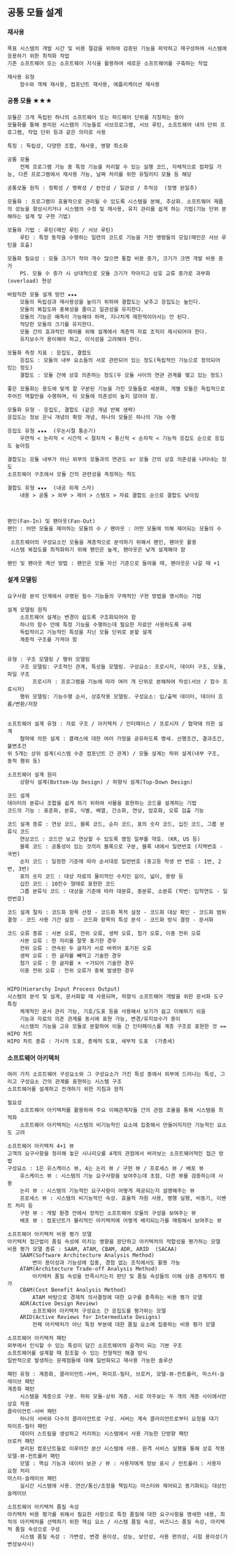 ## 공통 모듈 설계

#### 재사용
	목표 시스템의 개발 시간 및 비용 절감을 위하여 검증된 기능을 파악하고 재구성하여 시스템에 응용하기 위한 최적화 작업
	기존 소프트웨어 또는 소프트웨어 지식을 활용하여 새로운 소프트웨어를 구축하는 작업

	재사용 유형
		함수와 객체 재사용, 컴포넌트 재사용, 애플리케이션 재사용


#### 공통 모듈 ★★★
	모듈은 크게 독립된 하나의 소프트웨어 또는 하드웨어 단위를 지칭하는 용어
	모듈화를 통해 분리된 시스템의 기능들로 서브프로그램, 서브 루틴, 소프트웨어 내의 단위 프로그램, 작업 단위 등과 같은 의미로 사용

	특징 : 독립성, 다양한 조합, 재사용, 영향 최소화

	공통 모듈
		전체 프로그램 기능 중 특정 기능을 처리할 수 있는 실행 코드, 자체적으로 컴파일 가능, 다른 프로그램에서 재사용 가능, 날짜 처리를 위한 유틸리티 모듈 등 해당

	공통모듈 원칙 : 정확성 / 명확성 / 완전성 / 일관성 / 추적성  (정명 완일추)

	모듈화 : 프로그램이 효율적으로 관리될 수 있도록 시스템을 분해, 추상화. 소프트웨어 제품의 성능을 향상시키거나 시스템의 수정 및 재사용, 유지 관리를 쉽게 하는 기법(기능 단위 분해하는 설계 및 구현 기법)

	모듈화 기법 : 루틴(메인 루틴 / 서브 루틴)
		루틴 : 특정 동작을 수행하는 일련의 코드로 기능을 가진 명령들의 모임(메인은 서브 루틴을 호출)

	모듈화 필요성 : 모듈 크기가 작아 개수 많으면 통합 비용 증가, 크기가 크면 개발 비용 증가
		PS. 모듈 수 증가 시 상대적으로 모듈 크기가 작아지고 상호 교류 증가로 과부화(overload) 현상

	바람직한 모듈 설계 방안 ★★★
		모듈의 독립성과 재사용성을 높이기 위하여 결합도는 낮추고 응집도는 높인다.
		모듈의 복잡도와 중복성을 줄이고 일관성을 유지한다.
		모듈의 기능은 예측이 가능해야 하며, 지나치게 제한적이어서는 안 된다.
		적당한 모듈의 크기를 유지한다.
		모듈 간의 효과적인 제어를 위해 설계에서 계층적 자료 조직이 제시되어야 한다.
		유지보수가 용이해야 하고, 이식성을 고려해야 한다.

	모듈화 측정 지표 : 응집도, 결합도
		응집도 : 모듈의 내부 요소들의 서로 관련되어 있는 정도(독립적인 기능으로 정의되어 있는 정도)
		결합도 : 모듈 간에 상호 의존하는 정도(두 모듈 사이의 연관 관계를 맺고 있는 정도)

	좋은 모듈화는 용도에 맞게 잘 구분된 기능을 가진 모듈들로 세분화, 개별 모듈은 독립적으로 주어진 역할만을 수행하며, 타 모듈에 의존성이 높지 않아야 함.

	모듈화 유형 - 응집도, 결합도 (같은 개념 반복 생략)
	응집도는 정보 은닉 개념의 확장 개념, 하나의 모듈은 하나의 기능 수행

	응집도 유형 ★★★  (우논시절 통순기)
		우연적 < 논리적 < 시간적 < 절차적 < 통신적 < 순차적 < 기능적 응집도 순으로 응집도 높아짐

	결합도는 모듈 내부가 아닌 외부의 모듈과의 연관도 or 모듈 간의 상호 의존성을 나타내는 정도
	소프트웨어 구조에서 모듈 간의 관련성을 측정하는 척도

	결합도 유형 ★★★  (내공 외제 스자)
		내용 > 공통 > 외부 > 제어 > 스탬프 > 자료 결합도 순으로 결합도 낮아짐



	팬인(Fan-In) 및 팬아웃(Fan-Out)
	팬인 : 어떤 모듈을 제어하는 모듈의 수 / 팬아웃 : 어떤 모듈에 의해 제어되는 모듈의 수

	 소프트웨어의 구성요소인 모듈을 계층적으로 분석하기 위해서 팬인, 팬아웃 활용
	 시스템 복잡도를 최적화하기 위해 팬인은 높게, 팬아웃은 낮게 설계해야 함

	팬인 및 팬아웃 계산 방법 : 팬인은 모듈 자신 기준으로 들어올 때, 팬아웃은 나갈 때 +1


#### 설계 모델링
	요구사항 분석 단계에서 규명된 필수 기능들의 구체적인 구현 방법을 명시하는 기법

	설계 모델링 원칙
		소프트웨어 설계는 변경이 쉽도록 구조화되어야 함
		하나의 함수 안에 특정 기능을 수행하는데 필요한 자료만 사용하도록 규제
		독립적이고 기능적인 특성을 지닌 모듈 단위로 분할 설계
		계층적 구조를 가져야 함


	유형 : 구조 모델링 / 행위 모델링
		구조 모델링: 구조적인 관계, 특성들 모델링. 구성요소: 프로시저, 데이터 구조, 모듈, 파일 구조
			프로시저 : 프로그램을 기능에 따라 여러 개 단위로 분해하여 작성(서브 / 함수 프로시저)
		행위 모델링: 기능수행 순서, 상호작용 모델링. 구성요소: 입/출력 데이터, 데이터 흐름/변환/저장


	소프트웨어 설계 유형 : 자료 구조 / 아키텍처 / 인터페이스 / 프로시저 / 협약에 의한 설계
		협약에 의한 설계 : 클래스에 대한 여러 가정을 공유하도록 명세. 선행조건, 결과조건, 불변조건
	위 5개는 상위 설계(시스템 수준 컴포넌트 간 관계) / 모듈 설계는 하위 설계(내부 구조, 동적 행위 등)

	소프트웨어 설계 원리
		상향식 설계(Bottom-Up Design) / 하향식 설계(Top-Down Design)

	코드 설계
	데이터의 분류나 조합을 쉽게 하기 위하여 사물을 표현하는 코드를 설계하는 기법
	코드의 기능 : 표준화, 분류, 식별, 배열, 간소화, 연상, 암호화, 오류 검출 기능

	코드 설계 종류 : 연상 코드, 블록 코드, 순차 코드, 표의 숫자 코드, 십진 코드, 그룹 분류식 코드
		연상코드 : 코드만 보고 연상할 수 있도록 명칭 일부를 약호. (KR, US 등)
		블록 코드 : 공통성이 있는 것끼리 블록으로 구분, 블록 내에서 일련번호 (지역번호 - 국번)
		순차 코드 : 일정한 기준에 따라 순서대로 일련번호 (중고등 학생 반 번호 : 1번, 2번, 3번)
		표의 숫자 코드 : 대상 자료의 물리적인 수치인 길이, 넓이, 용량 등 
		십진 코드 : 10진수 형태로 표현한 코드
		그룹 분류식 코드 : 대상을 기준에 따라 대분류, 중분류, 소분류 (학번: 입학연도 - 일련번호)

	코드 설계 절차 : 코드화 항목 선정 - 코드화 목적 설정 - 코드화 대상 확인 - 코드화 범위 결정 - 코드 사용 기간 설정 - 코드화 항목의 특성 분석 - 코드화 방식 결정 - 문서화

	코드 오류 종류 : 사본 오류, 전위 오류, 생략 오류, 첨가 오류, 이중 전위 오류
		사본 오류 : 한 자리를 잘못 표기한 경우
		전위 오류 : 연속된 두 글자가 서로 바뀌어 표기된 오류
		생략 오류 : 한 글자를 빼먹고 기술한 경우
		첨가 오류 : 한 글자를 ㅊ ㅜ가되어 기술한 경우
		이중 전위 오류 : 전위 오류가 중복 발생한 경우


	HIPO(Hierarchy Input Process Output)
	시스템의 분석 및 설계, 문서화할 때 사용되며, 하향식 소프트웨어 개발을 위한 문서화 도구
	특징
		체계적인 문서 관리 가능, 기호/도표 등을 사용해서 보기가 쉽고 이해하기 쉬움
		기능과 자료의 의존 관계를 동시에 표현 가능, 변경/유지보수가 용이
		시스템의 기능을 고유 모듈로 분할하여 이들 간 인터페이스를 계층 구조로 표현한 것 == HIPO 차트
	HIPO 차트 종류 : 가시적 도표, 총체적 도표, 세부적 도표  (가총세)


#### 소프트웨어 아키텍처
	여러 가지 소프트웨어 구성요소와 그 구성요소가 가진 특성 중에서 외부에 드러나는 특성, 그리고 구성요소 간의 관계를 표현하는 시스템 구조
	소프트웨어를 설계하고 전개하기 위한 지침과 원칙

	필요성
		소프트웨어 아키텍처를 활용하여 주요 이해관계자들 간의 관점 조율을 통해 시스템을 최적화
		소프트웨어 아키텍처는 시스템의 비기능적인 요소에 집중해서 만들어지지만 기능적인 요소도 고려

	소프트웨어 아키텍처 4+1 뷰
	고객의 요구사항을 정리해 놓은 시나리오를 4개의 관점에서 바라보는 소프트웨어적인 접근 방법
	구성요소 : 1은 유스케이스 뷰, 4는 논리 뷰 / 구현 뷰 / 프로세스 뷰 / 배포 뷰
		유스케이스 뷰 : 시스템의 기능 요구사항을 보여주는데 초점, 다른 뷰를 검증하는데 사용
		논리 뷰 : 시스템의 기능적인 요구사항이 어떻게 제공되는지 설명해주는 뷰
		프로세스 뷰 : 시스템의 비기능적인 속성. 효율적 자원 사용, 병행 실행, 비동기, 이벤트 처리 등
		구현 뷰 : 개발 환경 안에서 정적인 소프트웨어 모듈의 구성을 보여주는 뷰
		배포 뷰 : 컴포넌트가 물리적인 아키텍처에 어떻게 배치되는가를 매핑해서 보여주는 뷰

	소프트웨어 아키텍처 비용 평가 모델
	아키텍처 접근법이 품질 속성에 미치는 영향을 판단하고 아키텍처의 적합성을 평가하는 모델
	비용 평가 모델 종류 : SAAM, ATAM, CBAM, ADR, ARID  (SACAA)
		SAAM(Software Architecture Analysis Method)
			변이 용이성과 기능성에 집중, 경험 없는 조직에서도 활용 가능
		ATAM(Architecture Trade-off Analysis Method)
			아키텍처 품질 속성을 만족시키는지 판단 및 품질 속성들의 이해 상충 관계까지 평가
		CBAM(Cost Benefit Analysis Method)
			ATAM 바탕으로 경제적 의사결정에 대한 요구를 충족하는 비용 평가 모델
		ADR(Active Design Review)
			소프트웨어 아키텍처 구성요소 간 응집도를 평가하는 모델
		ARID(Active Reviews for Intermediate Designs)
			전체 아키텍처가 아닌 특정 부분에 대한 품질 요소에 집중하는 비용 평가 모델

	소프트웨어 아키텍처 패턴
	외부에서 인식할 수 있는 특성이 담긴 소프트웨어의 골격이 되는 기본 구조
	소프트웨어를 설계할 때 참조할 수 있는 전형적인 해결 방식
	일반적으로 발생하는 문제점들에 대해 일반화되고 재사용 가능한 솔루션

	패턴 유형 : 계층화, 클라이언트-서버, 파이프-필터, 브로커, 모델-뷰-컨트롤러, 마스터-슬레이브 패턴
	계층화 패턴
		시스템을 계층으로 구분. 하위 모듈-상위 계층. 서로 마주보는 두 개의 계층 사이에서만 상호 작용
	클라이언트-서버 패턴
		하나의 서버와 다수의 클라이언트로 구성. 서버는 계속 클라이언트로부터 요청을 대기
	파이프-필터 패턴
		데이터 스트림을 생성하고 처리하는 시스템에서 사용 가능한 단방향 패턴
	브로커 패턴
		분리된 컴포넌트들로 이루어진 분산 시스템에 사용. 원격 서비스 실행을 통해 상호 작용
	모델-뷰-컨트롤러 패턴
		모델 : 핵심 기능과 데이터 보관 / 뷰 : 사용자에게 정보 표시 / 컨트롤러 : 사용자 요청 처리
	마스터-슬레이브 패턴
		실시간 시스템에 사용. 연산/통신/조정을 책임지는 마스터와 제어되고 동기화되는 대상인 슬레이브

	소프트웨어 아키텍처 품질 속성
	아키텍처 비용 평가를 위해서 필요한 사항으로 특정 품질에 대한 요구사항을 명세한 내용, 최적의 아키텍처를 선택하기 위한 핵심 요소 / 시스템 품질 속성, 비즈니스 품질 속성, 아키텍처 품질 속성으로 구성
		시스템 품질 속성 : 가변성, 변경 용이성, 성능, 보안성, 사용 편의성, 시험 용이성(가변성보사시)

